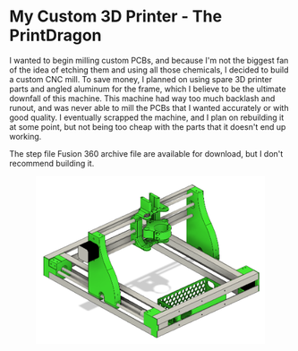 # My Custom 3D Printer - The PrintDragon

I wanted to begin milling custom PCBs, and because I'm not the biggest fan of the idea of etching them and using all those chemicals, I decided to build a custom CNC mill. To save money, I planned on using spare 3D printer parts and angled aluminum for the frame, which I believe to be the ultimate downfall of this machine. This machine had way too much backlash and runout, and was never able to mill the PCBs that I wanted accurately or with good quality. I eventually scrapped the machine, and I plan on rebuilding it at some point, but not being too cheap with the parts that it doesn't end up working.

The step file Fusion 360 archive file are available for download, but I don't recommend building it.

<center><img src="DragonCNC.png" height=300em/></center>

